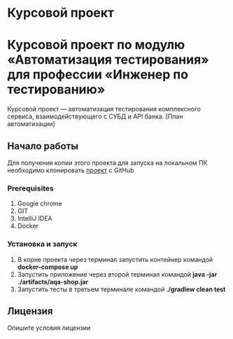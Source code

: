 # Курсовой проект

# Курсовой проект по модулю «Автоматизация тестирования» для профессии «Инженер по тестированию»

Курсовой проект — автоматизация тестирования комплексного сервиса, взаимодействующего с СУБД и API банка.
[План автоматизации]
## Начало работы
Для получения копии этого проекта для запуска на локальном ПК необходимо клонировать [проект](https://github.com/Isbocha/Coursework/tree/main) с GitHub
  
### Prerequisites
1. Google chrome
2. GIT
3. IntelliJ IDEA
4. Docker

### Установка и запуск

1. В корне проекта через терминал запустить контейнер командой **docker-compose up**
2. Запустить приложение через второй терминал командой  **java -jar ./artifacts/aqa-shop.jar**
3. Запустить тесты в третьем терминале командой  **./gradlew clean test**

## Лицензия

Опишите условия лицензии